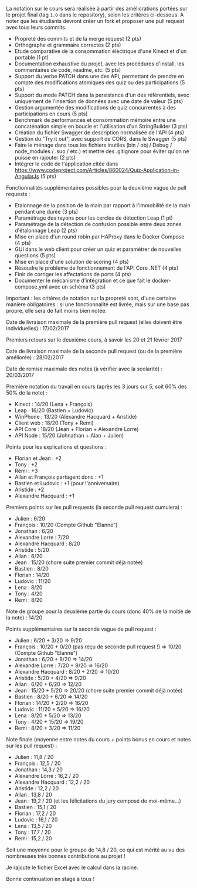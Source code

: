 La notation sur le cours sera réalisée à partir des améliorations portées sur le projet final (tag `1.0` dans le repository), selon les critères ci-dessous. A noter que les étudiants devront créer un fork et proposer une pull request avec tous leurs commits.

- Propreté des commits et de la merge request (2 pts)
- Orthographe et grammaire correctes (2 pts)
- Etude comparative de la consommation électrique d'une Kinect et d'un portable (1 pt)
- Documentation exhaustive du projet, avec les procédures d'install, les commentaires de code, readme, etc. (5 pts)
- Support du verbe PATCH dans une des API, permettant de prendre en compte des modifications atomiques des quiz ou des participations (5 pts)
- Support du mode PATCH dans la persistance d'un des référentiels, avec uniquement de l'insertion de données avec une date de valeur (5 pts)
- Gestion argumentée des modifications de quiz concurrentes à des participations en cours (5 pts)
- Benchmark de performances et consommation mémoire entre une concaténation simple en boucle et l'utilisation d'un StringBuilder (3 pts)
- Création du fichier Swagger de description normalisée de l'API (4 pts)
- Gestion du "Try it out", avec support de CORS, dans le Swagger (5 pts)
- Faire le ménage dans tous les fichiers inutiles (bin / obj / Debug / node_modules / .suo / etc.) et mettre des .gitignore pour éviter qu'on ne puisse en rajouter (2 pts)
- Intégrer le code de l'application citée dans https://www.codeproject.com/Articles/860024/Quiz-Application-in-AngularJs (5 pts)

Fonctionnalités supplémentaires possibles pour la deuxième vague de pull requests :

- Etalonnage de la position de la main par rapport à l'immobilité de la main pendant une durée (3 pts)
- Paramétrage des rayons pour les cercles de détection Leap (1 pt)
- Paramétrage de la détection de confusion possible entre deux zones d'étalonnage Leap (2 pts)
- Mise en place d'un round robin par HAProxy dans le Docker Compose (4 pts)
- GUI dans le web client pour créer un quiz et paramétrer de nouvelles questions (5 pts)
- Mise en place d'une solution de scoring (4 pts)
- Résoudre le problème de fonctionnement de l'API Core .NET (4 pts)
- Finir de corriger les affectations de ports (4 pts)
- Documenter le mécanisme d'intégration et ce que fait le docker-compose.yml avec un schéma (3 pts)

Important : les critères de notation sur la propreté sont, d'une certaine manière obligatoires : si une fonctionnalité est livrée, mais sur une base pas propre, elle sera de fait moins bien notée.

Date de livraison maximale de la première pull request (elles doivent être individuelles) : 17/02/2017

Premiers retours sur le deuxième cours, à savoir les 20 et 21 février 2017

Date de livraison maximale de la seconde pull request (ou de la première améliorée) : 28/02/2017

Date de remise maximale des notes (à vérifier avec la scolarité) : 20/03/2017

Première notation du travail en cours (après les 3 jours sur 5, soit 60% des 50% de la note) :
- Kinect : 14/20 (Lena + François)
- Leap : 16/20 (Bastien + Ludovic)
- WinPhone : 13/20 (Alexandre Hacquard + Aristide)
- Client web : 18/20 (Tony + Remi)
- API Core : 18/20 (Jean + Florian + Alexandre Lorre)
- API Node : 15/20 (Johnathan + Alan + Julien)

Points pour les explications et questions :
- Florian et Jean : +2
- Tony : +2
- Rémi : +3
- Allan et François partagent donc : +1
- Bastien et Ludovic : +1 (pour l'anniversaire)
- Aristide : +2
- Alexandre Hacquard : +1

Premiers points sur les pull requests (la seconde pull request cumulera) :
- Julien : 6/20
- François : 10/20 (Compte Github "Elanne")
- Jonathan : 6/20
- Alexandre Lorre : 7/20
- Alexandre Hacquard : 8/20
- Aristide : 5/20
- Allan : 6/20
- Jean : 15/20 (chore suite premier commit déjà notée)
- Bastien : 8/20
- Florian : 14/20
- Ludovic : 11/20
- Lena : 8/20
- Tony : 4/20
- Remi : 8/20

Note de groupe pour la deuxième partie du cours (donc 40% de la moitié de la note) : 14/20

Points supplémentaires sur la seconde vague de pull request :
- Julien : 6/20 + 3/20 => 9/20
- François : 10/20 + 0/20 (pas reçu de seconde pull request !) => 10/20 (Compte Github "Elanne")
- Jonathan : 6/20 + 8/20 => 14/20
- Alexandre Lorre : 7/20 + 9/20 => 16/20
- Alexandre Hacquard : 8/20 + 2/20 => 10/20
- Aristide : 5/20 + 4/20 => 9/20
- Allan : 6/20 + 6/20 => 12/20
- Jean : 15/20 + 5/20 => 20/20 (chore suite premier commit déjà notée)
- Bastien : 8/20 + 6/20 => 14/20
- Florian : 14/20 + 2/20 => 16/20
- Ludovic : 11/20 + 5/20 => 16/20
- Lena : 8/20 + 5/20 => 13/20
- Tony : 4/20 + 15/20 => 19/20
- Remi : 8/20 + 3/20 => 11/20

Note finale (moyenne entre notes du cours + points bonus en cours et notes sur les pull request) :
- Julien : 11,8 / 20
- François : 12,5 / 20
- Jonathan : 14,3 / 20
- Alexandre Lorre : 16,2 / 20
- Alexandre Hacquard : 12,2 / 20
- Aristide : 12,2 / 20
- Allan : 13,8 / 20
- Jean : 19,2 / 20 (et les félicitations du jury composé de moi-même...)
- Bastien : 15,1 / 20
- Florian : 17,2 / 20
- Ludovic : 16,1 / 20
- Lena : 13,5 / 20
- Tony : 17,7 / 20
- Remi : 15,2 / 20

Soit une moyenne pour le groupe de 14,8 / 20, ce qui est mérité au vu des nombreuses très bonnes contributions au projet !

Je rajoute le fichier Excel avec le calcul dans la racine.

Bonne continuation en stage à tous !
